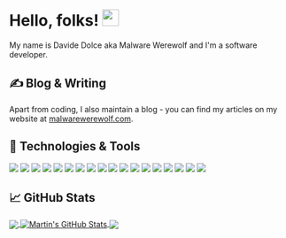 # Hello, folks! <img src="https://raw.githubusercontent.com/MartinHeinz/MartinHeinz/master/wave.gif" width="30px">

My name is Davide Dolce aka Malware Werewolf and I'm a software developer.

## &#x270d; Blog & Writing

Apart from coding, I also maintain a blog - you can find my articles on my website at [malwarewerewolf.com](https://malwarewerewolf.com/).

## 🔧 Technologies & Tools
![](https://img.shields.io/badge/OS-Linux-informational?style=flat&logo=linux&logoColor=white&color=2bbc8a)
![](https://img.shields.io/badge/OS-Windows-informational?style=flat&logo=windows&logoColor=white&color=2bbc8a)
![](https://img.shields.io/badge/Code-CSharp-informational?style=flat&logo=c-sharp&logoColor=white&color=2bbc8a)
![](https://img.shields.io/badge/Code-php-informational?style=flat&logo=php&logoColor=white&color=2bbc8a)
![](https://img.shields.io/badge/Code-JavaScript-informational?style=flat&logo=javascript&logoColor=white&color=2bbc8a)
![](https://img.shields.io/badge/Code-Ruby-informational?style=flat&logo=ruby&logoColor=white&color=2bbc8a)
![](https://img.shields.io/badge/Code-Node.js-informational?style=flat&logo=node.js&logoColor=white&color=2bbc8a)
![](https://img.shields.io/badge/Tools-VisualStudioCode-blue.svg?logo=visual-studio-code&logoColor=white&color=2bbc8a)
![](https://img.shields.io/badge/Tools-VisualStudio-blue.svg?logo=visual-studio&logoColor=white&color=2bbc8a)
![](https://img.shields.io/badge/Tools-Docker-informational?style=flat&logo=docker&logoColor=white&color=2bbc8a)
![](https://img.shields.io/badge/Tools-Mysql-informational?style=flat&logo=mysql&logoColor=white&color=2bbc8a)
![](https://img.shields.io/badge/Saas-Azure-informational?style=flat&logo=azure-devops&logoColor=white&color=2bbc8a)
![](https://img.shields.io/badge/Saas-Firebase-informational?style=flat&logo=firebase&logoColor=white&color=2bbc8a)
![](https://img.shields.io/badge/Framework-Vue.js-informational?style=flat&logo=vue.js&logoColor=white&color=2bbc8a)
![](https://img.shields.io/badge/Framework-Bootstrap-informational?style=flat&logo=bootstrap&logoColor=white&color=2bbc8a)
![](https://img.shields.io/badge/Framework-JQuery-informational?style=flat&logo=jquery&logoColor=white&color=2bbc8a)
![](https://img.shields.io/badge/Framework-SASS-informational?style=flat&logo=sass&logoColor=white&color=2bbc8a)
![](https://img.shields.io/badge/Framework-Jekyll-informational?style=flat&logo=jekyll&logoColor=white&color=2bbc8a)

## &#x1f4c8; GitHub Stats

<a href="https://github.com/MalwareWerewolf/MalwareWerewolf">
  <img align="center" src="https://github-readme-stats.vercel.app/api/top-langs/?username=Cramenorn&hide=java,html&title_color=ffffff&text_color=c9cacc&icon_color=2bbc8a&bg_color=1d1f21" />
</a>
<a href="https://github.com/MalwareWerewolf/MalwareWerewolf">
  <img align="center" src="https://github-readme-stats.vercel.app/api?username=Cramenorn&show_icons=true&line_height=27&count_private=true&title_color=ffffff&text_color=c9cacc&icon_color=2bbc8a&bg_color=1d1f21" alt="Martin's GitHub Stats" />
</a>

<a href="https://github.com/MalwareWerewolf/raptorsa">
  <img align="center" src="https://github-readme-stats.vercel.app/api/pin/?username=Cramenorn&repo=raptorsa&title_color=ffffff&text_color=c9cacc&icon_color=2bbc8a&bg_color=1d1f21" />
</a>
